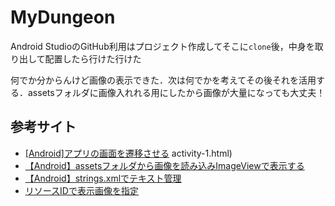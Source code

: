 # MyDungeon

Android StudioのGitHub利用はプロジェクト作成してそこに`clone`後，中身を取り出して配置したら行けた行けた

何でか分からんけど画像の表示できた．次は何でかを考えてその後それを活用する．assetsフォルダに画像入れれる用にしたから画像が大量になっても大丈夫！

## 参考サイト

- [[Android]アプリの画面を遷移させる](https://akira-watson.com/android/activity-1.html)
activity-1.html)
- [【Android】assetsフォルダから画像を読み込みImageViewで表示する](https://qiita.com/cv_carnavi/items/a019095999e815acbcea)
- [【Android】strings.xmlでテキスト管理](https://www.ahiru-sewingstore.com/entry/2017/11/23/230007)
- [リソースIDで表示画像を指定](https://www.javadrive.jp/android/imagebutton/index3.html)

